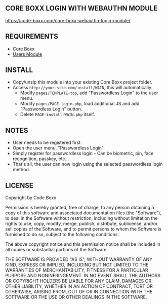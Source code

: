 ## CORE BOXX LOGIN WITH WEBAUTHN MODULE
https://code-boxx.com/core-boxx-webauthn-login-module/

## REQUIREMENTS
* [Core Boxx](https://github.com/code-boxx/Core-Boxx/tree/main/core)
* [Users Module](https://github.com/code-boxx/Core-Boxx/tree/main/users)

## INSTALL
* Copy/unzip this module into your existing Core Boxx project folder.
* Access `http://your-site.com/install/WAIN`, this will automatically:
  - Modify `pages/TEMPLATE-top`, add "Passwordless Login" to the user menu.
  - Modify `pages/PAGE-login.php`, load additional JS and add "Passwordless Login" button.
  - Delete `PAGE-install-WAIN.php` itself.

## NOTES
* User needs to be registered first.
* Open the user menu, "Passwordless Login".
* Simply register for passwordless login - Can be biometric, pin, face recognition, passkey, etc...
* That's all, the user can now login using the selected passwordless login method.

## LICENSE
Copyright by Code Boxx

Permission is hereby granted, free of charge, to any person obtaining a copy
of this software and associated documentation files (the "Software"), to deal
in the Software without restriction, including without limitation the rights
to use, copy, modify, merge, publish, distribute, sublicense, and/or sell
copies of the Software, and to permit persons to whom the Software is
furnished to do so, subject to the following conditions:

The above copyright notice and this permission notice shall be included in all
copies or substantial portions of the Software.

THE SOFTWARE IS PROVIDED "AS IS", WITHOUT WARRANTY OF ANY KIND, EXPRESS OR
IMPLIED, INCLUDING BUT NOT LIMITED TO THE WARRANTIES OF MERCHANTABILITY,
FITNESS FOR A PARTICULAR PURPOSE AND NONINFRINGEMENT. IN NO EVENT SHALL THE
AUTHORS OR COPYRIGHT HOLDERS BE LIABLE FOR ANY CLAIM, DAMAGES OR OTHER
LIABILITY, WHETHER IN AN ACTION OF CONTRACT, TORT OR OTHERWISE, ARISING FROM,
OUT OF OR IN CONNECTION WITH THE SOFTWARE OR THE USE OR OTHER DEALINGS IN THE
SOFTWARE.
